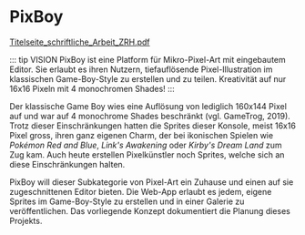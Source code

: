 # PixBoy

<a target="_blank" href="/Titelseite_schriftliche_Arbeit_ZRH.pdf">Titelseite_schriftliche_Arbeit_ZRH.pdf</a>

::: tip VISION
PixBoy ist eine Platform für Mikro-Pixel-Art mit eingebautem Editor. Sie erlaubt es ihren Nutzern, tiefauflösende Pixel-Illustration im klassischen Game-Boy-Style zu erstellen und zu teilen. Kreativität auf nur 16x16 Pixeln mit 4 monochromen Shades!
:::

Der klassische Game Boy wies eine Auflösung von lediglich 160x144 Pixel auf und war auf 4 monochrome Shades beschränkt (vgl. GameTrog, 2019). Trotz dieser Einschränkungen hatten die Sprites dieser Konsole, meist 16x16 Pixel gross, ihren ganz eigenen Charm, der bei ikonischen Spielen wie *Pokémon Red and Blue*, *Link's Awakening* oder *Kirby's Dream Land* zum Zug kam. Auch heute erstellen Pixelkünstler noch Sprites, welche sich an diese Einschränkungen halten.

PixBoy will dieser Subkategorie von Pixel-Art ein Zuhause und einen auf sie zugeschnittenen Editor bieten. Die Web-App erlaubt es jedem, eigene Sprites im Game-Boy-Style zu erstellen und in einer Galerie zu veröffentlichen. Das vorliegende Konzept dokumentiert die Planung dieses Projekts.


